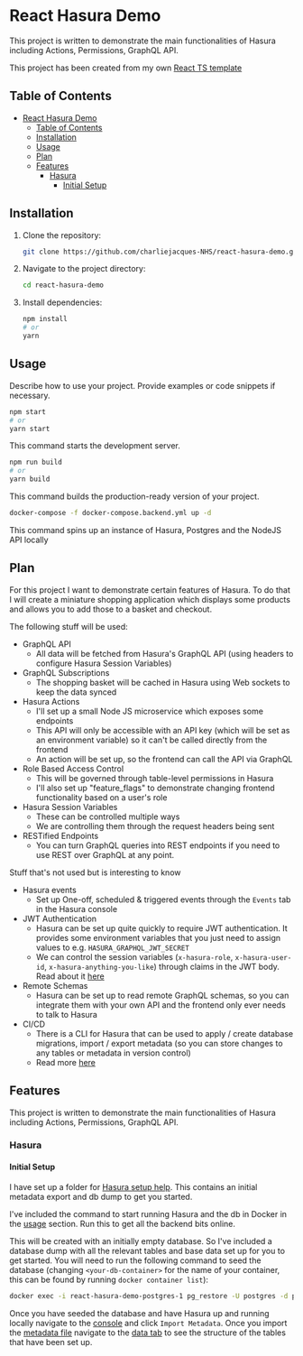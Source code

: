 # React Hasura Demo

This project is written to demonstrate the main functionalities of Hasura including Actions, Permissions, GraphQL API.

This project has been created from my own [React TS template](https://github.com/CharlieJ213/react-ts-skeleton)

## Table of Contents

- [React Hasura Demo](#react-hasura-demo)
  - [Table of Contents](#table-of-contents)
  - [Installation](#installation)
  - [Usage](#usage)
  - [Plan](#plan)
  - [Features](#features)
    - [Hasura](#hasura)
      - [Initial Setup](#initial-setup)

## Installation

1. Clone the repository:

   ```bash
   git clone https://github.com/charliejacques-NHS/react-hasura-demo.git
   ```

2. Navigate to the project directory:

   ```bash
   cd react-hasura-demo
   ```

3. Install dependencies:

   ```bash
   npm install
   # or
   yarn
   ```

## Usage

Describe how to use your project. Provide examples or code snippets if necessary.

```bash
npm start
# or
yarn start
```

This command starts the development server.

```bash
npm run build
# or
yarn build
```

This command builds the production-ready version of your project.

```bash
docker-compose -f docker-compose.backend.yml up -d
```

This command spins up an instance of Hasura, Postgres and the NodeJS API locally

## Plan

For this project I want to demonstrate certain features of Hasura. To do that I will create a miniature shopping application which displays some products and allows you to add those to a basket and checkout.

The following stuff will be used:

- GraphQL API
  - All data will be fetched from Hasura's GraphQL API (using headers to configure Hasura Session Variables)
- GraphQL Subscriptions
  - The shopping basket will be cached in Hasura using Web sockets to keep the data synced
- Hasura Actions
  - I'll set up a small Node JS microservice which exposes some endpoints
  - This API will only be accessible with an API key (which will be set as an environment variable) so it can't be called directly from the frontend
  - An action will be set up, so the frontend can call the API via GraphQL
- Role Based Access Control
  - This will be governed through table-level permissions in Hasura
  - I'll also set up "feature_flags" to demonstrate changing frontend functionality based on a user's role
- Hasura Session Variables
  - These can be controlled multiple ways
  - We are controlling them through the request headers being sent
- RESTified Endpoints
  - You can turn GraphQL queries into REST endpoints if you need to use REST over GraphQL at any point.

Stuff that's not used but is interesting to know

- Hasura events
  - Set up One-off, scheduled & triggered events through the `Events` tab in the Hasura console
- JWT Authentication
  - Hasura can be set up quite quickly to require JWT authentication. It provides some environment variables that you just need to assign values to e.g. `HASURA_GRAPHQL_JWT_SECRET`
  - We can control the session variables (`x-hasura-role`, `x-hasura-user-id`, `x-hasura-anything-you-like`) through claims in the JWT body. Read about it [here](https://hasura.io/docs/latest/auth/authentication/jwt/)
- Remote Schemas
  - Hasura can be set up to read remote GraphQL schemas, so you can integrate them with your own API and the frontend only ever needs to talk to Hasura
- CI/CD
  - There is a CLI for Hasura that can be used to apply / create database migrations, import / export metadata (so you can store changes to any tables or metadata in version control)
  - Read more [here](https://hasura.io/docs/latest/hasura-cli/overview/)

## Features

This project is written to demonstrate the main functionalities of Hasura including Actions, Permissions, GraphQL API.

### Hasura

#### Initial Setup

I have set up a folder for [Hasura setup help](./hasura_setup). This contains an initial metadata export and db dump to get you started.

I've included the command to start running Hasura and the db in Docker in the [usage](#usage) section. Run this to get all the backend bits online.

This will be created with an initially empty database. So I've included a database dump with all the relevant tables and base data set up for you to get started. You will need to run the following command to seed the database (changing `<your-db-container>` for the name of your container, this can be found by running `docker container list`):

```bash
docker exec -i react-hasura-demo-postgres-1 pg_restore -U postgres -d postgres --clean < ./hasura_setup/hasura_dump.sql
```

Once you have seeded the database and have Hasura up and running locally navigate to the [console](http://localhost:8080/console/settings/metadata-actions) and click `Import Metadata`. Once you import the [metadata file](./hasura_setup/hasura_metadata.json) navigate to the [data tab](http://localhost:8080/console/data/data/schema/public) to see the structure of the tables that have been set up.
